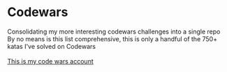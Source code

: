 # Codewars
Consolidating my more interesting codewars challenges into a single repo
<br>
By no means is this list comprehensive, this is only a handful of the 750+ katas I've solved on Codewars
<br><br>
[This is my code wars account](https://www.codewars.com/users/TheRedBull "TheRedBull")
